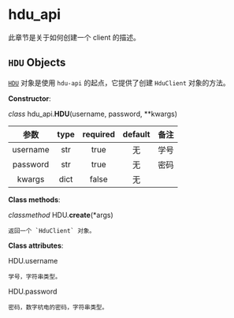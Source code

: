 # hdu\_api

此章节是关于如何创建一个 client 的描述。

## `HDU` Objects

[`HDU`](create.md#hdu-objects) 对象是使用 `hdu-api` 的起点，它提供了创建 `HduClient` 对象的方法。

**Constructor**:

_class_  hdu\_api.**HDU**\(username, password, \*\*kwargs\)

| 参数 | type | required | default | 备注 |
| :---: | :---: | :---: | :---: | :---: |
| username | str | true | 无 | 学号 |
| password | str | true | 无 | 密码 |
| kwargs | dict | false | 无 |  |

**Class methods**:

_classmethod_  HDU.**create**\(\*args\)

    返回一个 `HduClient` 对象。

**Class attributes**:

HDU.username

    学号，字符串类型。

HDU.password

    密码，数字杭电的密码，字符串类型。



